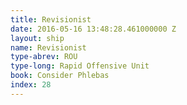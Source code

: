 ```yaml
---
title: Revisionist
date: 2016-05-16 13:48:28.461000000 Z
layout: ship
name: Revisionist
type-abrev: ROU
type-long: Rapid Offensive Unit
book: Consider Phlebas
index: 28
---
```


